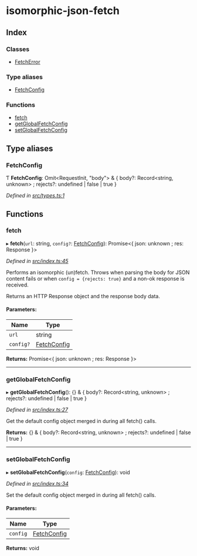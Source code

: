 # isomorphic-json-fetch

## Index

### Classes

* [FetchError](classes/fetcherror.md)

### Type aliases

* [FetchConfig](README.md#fetchconfig)

### Functions

* [fetch](README.md#fetch)
* [getGlobalFetchConfig](README.md#getglobalfetchconfig)
* [setGlobalFetchConfig](README.md#setglobalfetchconfig)

## Type aliases

### FetchConfig

Ƭ  **FetchConfig**: Omit\<RequestInit, \"body\"> & { body?: Record\<string, unknown> ; rejects?: undefined \| false \| true  }

*Defined in [src/types.ts:1](https://github.com/Xunnamius/isomorphic-json-fetch/blob/f6fcecd/src/types.ts#L1)*

## Functions

### fetch

▸ **fetch**(`url`: string, `config?`: [FetchConfig](README.md#fetchconfig)): Promise\<{ json: unknown ; res: Response  }>

*Defined in [src/index.ts:45](https://github.com/Xunnamius/isomorphic-json-fetch/blob/f6fcecd/src/index.ts#L45)*

Performs an isomorphic (un)fetch. Throws when parsing the body for JSON
content fails or when `config = {rejects: true}` and a non-ok response is
received.

Returns an HTTP Response object and the response body data.

#### Parameters:

Name | Type |
------ | ------ |
`url` | string |
`config?` | [FetchConfig](README.md#fetchconfig) |

**Returns:** Promise\<{ json: unknown ; res: Response  }>

___

### getGlobalFetchConfig

▸ **getGlobalFetchConfig**(): {} & { body?: Record\<string, unknown> ; rejects?: undefined \| false \| true  }

*Defined in [src/index.ts:27](https://github.com/Xunnamius/isomorphic-json-fetch/blob/f6fcecd/src/index.ts#L27)*

Get the default config object merged in during all fetch() calls.

**Returns:** {} & { body?: Record\<string, unknown> ; rejects?: undefined \| false \| true  }

___

### setGlobalFetchConfig

▸ **setGlobalFetchConfig**(`config`: [FetchConfig](README.md#fetchconfig)): void

*Defined in [src/index.ts:34](https://github.com/Xunnamius/isomorphic-json-fetch/blob/f6fcecd/src/index.ts#L34)*

Set the default config object merged in during all fetch() calls.

#### Parameters:

Name | Type |
------ | ------ |
`config` | [FetchConfig](README.md#fetchconfig) |

**Returns:** void
